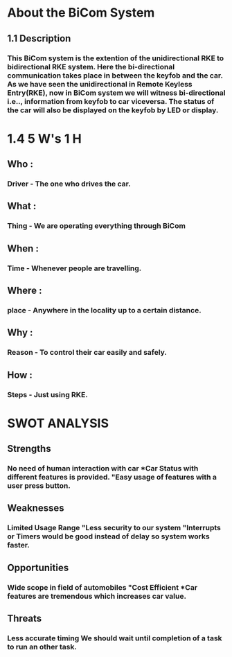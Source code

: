 # About the BiCom System
## 1.1 Description
### This BiCom system is the extention of the unidirectional RKE to bidirectional RKE system. Here the bi-directional communication takes place in between the keyfob and the car. As we have seen the unidirectional in Remote Keyless Entry(RKE), now in BiCom system we will witness bi-directional i.e.., information from keyfob to car viceversa. The status of the car will also be displayed on the keyfob by LED or display.


# 1.4 5 W's 1 H
## Who :
### Driver - The one who drives the car.
## What : 
### Thing - We are operating everything through BiCom
## When :
### Time - Whenever people are travelling.
## Where :
### place - Anywhere in the locality up to a certain distance.
## Why : 
### Reason - To control their car easily and safely.
## How :
### Steps - Just using RKE.

#   SWOT ANALYSIS

## Strengths

### No need of human interaction with car *Car Status with different features is provided. "Easy usage of features with a user press button.

## Weaknesses

### Limited Usage Range "Less security to our system "Interrupts or Timers would be good instead of delay so system works faster.

## Opportunities

### Wide scope in field of automobiles "Cost Efficient *Car features are tremendous which increases car value.

## Threats

### Less accurate timing We should wait until completion of a task to run an other task.
